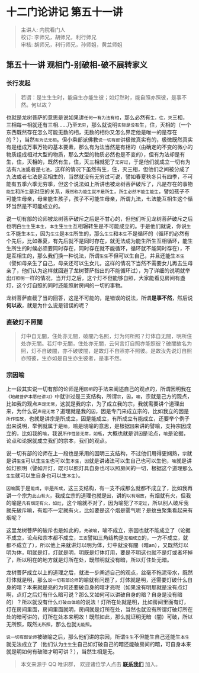 # 十二门论讲记 第五十一讲

> 主讲人: 内院看门人 <br />
> 校订: 李师兄，胡师兄，利行师兄 <br />
> 审核: 胡师兄，利行师兄，孙师姐，黄兰师姐 <br />

## 第五十一讲 观相门-别破相-破不展转家义

### 长行发起

> 若谓：是生生生时，能自生亦能生彼；如灯然时，能自照亦照彼，是事不然。何以故？

也就是龙树菩萨的意思是说如果讲`任何一有为法有相`，那么必然有`生，住，灭`三相，三相每一相就还有三相……乃至`无穷`，那么就说明`实际是没有`生，住，灭相的（一个东西既然存在怎么可能无数的相，无数的相你又怎么界定他是唯一的是存在的？），当然`有为法无相`。但小乘部派佛教`说一切有部`讲极微真实有的，极微既然真实有是组成万事万物的基本要素，那么有为法当然是有相的（由确定的不变的微小的物质组成相对大型的物质，那么大型的物质必然也是不变的），但有为法却是有生，住，灭相的，既然有生，住，灭三相就犯了`无穷过`，于是他们就成立一切有为法有`九法`或者是`七法`，这样的情况下虽然有生，住，灭三相，但他们之间被分成了九法或者七法是互相生的，当然就没有无穷过可说，譬如春夏秋冬只有四季，不可能有五季六季无穷季，但这个说法如上所讲也被龙树菩萨破斥了，凡是存在的事物`能生`和`所生`是对应的关系，`既然称为能生就不是所生`，`所生必然不能生能生`，譬如孩子不可能生母亲，母亲能生孩子，孩子不可能生母亲，所谓九法，七法能互相生这个循环当然是不可能成立的。

说一切有部的论师被龙树菩萨破斥之后是不甘心的，但他们听见龙树菩萨破斥之后也明白`生生`生`本生`，`本生`生`生生`互相辗转生是不可能成立的。于是他们就说，你说`生生`不能生`本生`，因为`生生`是`本生`所生的，那么`生生`和`本生`不是循环的（循环的必然有个先后，比如春夏，有先后就不是同时存在，就无法成为能生所生互相循环，能生生所生的时候必须要同时存在，同时存在就不能循环，循环就不能同时存在），不是互相生的，那么我们换一种说法，所谓`生生`不但可以生自己，并且还能生`本生`（譬如母亲生了自己，母亲还可以生女儿，这样的情况下当然不需要女儿再去生母亲了，他们认为这样就回避了龙树菩萨指出的不能循环过），为了详细的说明就举出`灯照明`一样的情况，当开灯之后，这个灯不但能够自照，大家能看见房间有盏灯，这个灯自照的同时还能照射房间的一切的事物。

龙树菩萨直截了当的回答，这是不可能的，是错误的说法，所谓**是事不然**，然后说**何以故**，就是为什么说是错误的呢？

### 直破灯不照闇

> 灯中自无闇，住处亦无闇，破闇乃名照，灯为何所照？灯体自无闇，明所住处亦无闇。若灯中无闇，住处亦无闇，云何言灯自照亦能照彼？破闇故名为照，灯不自破闇，亦不破彼闇，是故灯不自照亦不照彼。是故汝先说灯自照亦照彼，生亦如是自生亦生彼者，是事不然。

### 宗因喻

上一段其实说一切有部的论师是用`因明`的手法来阐述自己的观点的，所谓因明我在`《地藏菩萨本愿经讲习》`中就讲过是三支结构，所谓`宗`，`因`，`喻`，宗就是己方的观点，比如我的观点`声是无常`，这就是我的宗，为了成立我的宗，我就需要讲个道理出来，为什么说`声是无常`？道理就是我的`因`，因是专门来成立宗的，比如我立的因是`所作性故`，也就是讲宗是所成立，因是能成立，有所成立有能成立，还要举个例子出来说明，举例就属于是`喻`，喻是晓喻的意思，是根据`因`来讲的譬喻，支持宗因成立的，比如我的`喻`，我说`所作性皆无常，如瓶`，大概也就是讲`因`是论点，`喻`是论据，论点和论据就成立我们的宗本，我们的观点。

说一切有部的论师在上一段也是采用的因明三支结构，不过他们用得更娴熟，`宗`就是讲`生生`可以生`生生`也可以生`本生`，`因`就是讲诸法可以生自己也可以生他，`喻`就是讲如灯照明（譬如开灯，既可以照灯具自身也可以照房间的一切，根据这个道理那么`生生`就可以生自身也可以生`本生`）。

`因喻`属于是`能成`，`宗`是`所成`，这三支结构，有一支不成那么就都不成立了，比如我再讲一个宗为`此山有火`，我成立宗的道理也就是`因`，讲的`以有烟故`，有烟就有火，但我的喻是`凡有烟定有火，如灶`，这个喻就不对了，因为喻犯了`不定过`，所以别人破斥我就先破斥喻，有烟不一定就有火，比如要是这个烟是雾气呢？是蚊虫聚集看起来有烟呢？

这里龙树菩萨的破斥也是如此的，`先破喻`，喻不成立，宗因也就不能成立了（论据不成立，论点和宗本都不成立，`三支`譬如三角结构是`互相成立`的，一方不成立，就都不成立了），所以他上来就讲灯以明为体，灯中就没有闇（暗an），又既然灯以明为体，明就是灯，灯就是明，明既是灯体灯用，要是不明这也就不是灯或者坏掉了，所以明在的地方就是灯所在处，既然明就没有暗，所以灯住处无暗。

龙树菩萨成立以上的道理之后，就进一步阐述自己的观点，丝毫不拖泥带水，既然灯体就是明，那么`说一切有部论师`的喻就有问题了，灯体就是明，还需要灯破什么自身的暗？本来就是亮的为何还要破自身的暗才亮呢（如果没有明那就是没有点灯啊，点灯之后灯有什么暗可说？那么又如何可以讲破自身的暗？自身是没有暗的）？所以就没有什么`灯破自体暗`的说法！灯所在处就是明，比如房间里面有灯，灯在房间里面，房间里面就明，房间就是灯所在处，当然也就没有所谓灯破灯所在处的暗可讲的，灯所在处本来明故！既然如此，那么就证明无暗（闇）可破，所以无所照，既然`无所照`，那么也就`无能照`。

`说一切有部论师`被破喻之后，那么他们讲的宗因，所谓`生生`不但能生自己还能生`本生`就无法成立了（他们认为`生生`生自己如灯破自己的暗还能破房间的暗，可自身本来就是明如何有破暗才明可讲？），当然生相是无。

> 本文来源于 QQ 唯识群， 欢迎诸位学人点击 **[联系我们](https://mp.weixin.qq.com/s/lZCfWjmLjgNR165Tx4_bCQ)** 加入。
